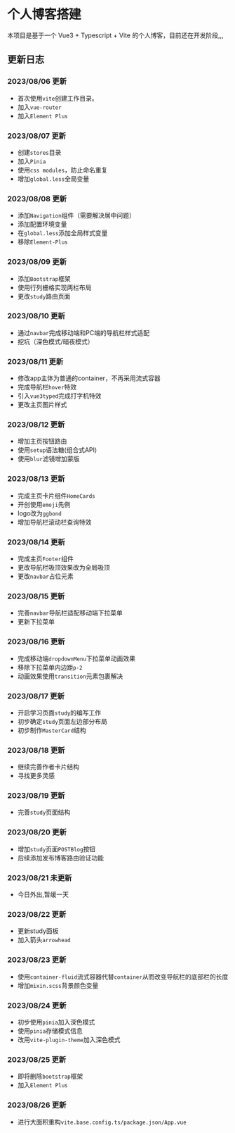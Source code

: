 # 个人博客搭建

本项目是基于一个 Vue3 + Typescript + Vite 的个人博客，目前还在开发阶段,,,

## 更新日志

### 2023/08/06 更新
- 首次使用`vite`创建工作目录。
- 加入`vue-router`
- 加入`Element Plus`

### 2023/08/07 更新
- 创建`stores`目录
- 加入`Pinia`
- 使用`css modules`，防止命名重复
- 增加`global.less`全局变量

### 2023/08/08 更新
- 添加`Navigation`组件（需要解决居中问题）
- 添加配置环境变量
- 在`global.less`添加全局样式变量
- 移除`Element-Plus`

### 2023/08/09 更新
- 添加`Bootstrap`框架
- 使用行列栅格实现两栏布局
- 更改`study`路由页面

### 2023/08/10 更新
- 通过`navbar`完成移动端和PC端的导航栏样式适配
- 挖坑（深色模式/暗夜模式）

### 2023/08/11 更新
- 修改app主体为普通的container，不再采用流式容器
- 完成导航栏`hover`特效
- 引入`vue3typed`完成打字机特效
- 更改主页图片样式

### 2023/08/12 更新
- 增加主页按钮路由
- 使用`setup`语法糖(组合式API)
- 使用`blur`滤镜增加蒙版

### 2023/08/13 更新
- 完成主页卡片组件`HomeCards`
- 开创使用`emoji`先例
- logo改为`ggbond`
- 增加导航栏滚动栏查询特效

### 2023/08/14 更新
- 完成主页`Footer`组件
- 更改导航栏吸顶效果改为全局吸顶
- 更改`navbar`占位元素

### 2023/08/15 更新
- 完善`navbar`导航栏适配移动端下拉菜单
- 更新下拉菜单

### 2023/08/16 更新
- 完成移动端`dropdownMenu`下拉菜单动画效果
- 移除下拉菜单内边距`p-2`
- 动画效果使用`transition`元素包裹解决

### 2023/08/17 更新
- 开启学习页面`study`的编写工作
- 初步确定`study`页面左边部分布局
- 初步制作`MasterCard`结构

### 2023/08/18 更新
- 继续完善作者卡片结构
- 寻找更多灵感

### 2023/08/19 更新
- 完善`study`页面结构

### 2023/08/20 更新
- 增加`study`页面`POSTBlog`按钮
- 后续添加发布博客路由验证功能

### 2023/08/21 未更新
- 今日外出,暂缓一天

### 2023/08/22 更新
- 更新study面板
- 加入箭头`arrowhead`

### 2023/08/23 更新
- 使用`container-fluid`流式容器代替`container`从而改变导航栏的底部栏的长度
- 增加`mixin.scss`背景颜色变量

### 2023/08/24 更新
- 初步使用`pinia`加入深色模式
- 使用`pinia`存储模式信息
- 改用`vite-plugin-theme`加入深色模式

### 2023/08/25 更新
- 即将删除`bootstrap`框架
- 加入`Element Plus`

### 2023/08/26 更新
- 进行大面积重构`vite.base.config.ts/package.json/App.vue`